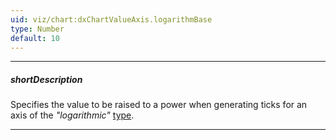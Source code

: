 ```yaml
---
uid: viz/chart:dxChartValueAxis.logarithmBase
type: Number
default: 10
---
```

---
##### shortDescription
Specifies the value to be raised to a power when generating ticks for an axis of the  *"logarithmic"* [type](/api-reference/10%20UI%20Components/dxChart/1%20Configuration/valueAxis/type.md '/Documentation/ApiReference/UI_Components/dxChart/Configuration/valueAxis/#type').

---
<!--
By default, ticks on a logarithmic axis are generated on a base of 10, i.e., 0.1, 1, 10, 100, 1000 etc. But you can specify the needed base using the **logarithmBase** property. For example, if you set this property to 5, the following ticks will be generated: 0.5, 5, 25, 125, 625, etc.

[note]This value should be greater than 1.
-->